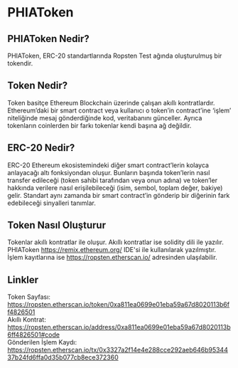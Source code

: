 # PHIAToken

## PHIAToken Nedir?
PHIAToken, ERC-20 standartlarında Ropsten Test ağında oluşturulmuş bir tokendir. 

## Token Nedir?
Token basitçe Ethereum Blockchain üzerinde çalışan akıllı kontratlardır. Ethereum’daki bir smart contract veya kullanıcı o token’in contract’ine ‘işlem’ niteliğinde mesaj gönderdiğinde kod, veritabanını günceller. Ayrıca tokenların coinlerden bir farkı tokenlar kendi başına ağ değildir.

## ERC-20 Nedir?
ERC-20 Ethereum ekosistemindeki diğer smart contract’lerin kolayca anlayacağı altı fonksiyondan oluşur. Bunların başında token’lerin nasıl transfer edileceği (token sahibi tarafından veya onun adına) ve token’ler hakkında verilere nasıl erişilebileceği (isim, sembol, toplam değer, bakiye) gelir. Standart aynı zamanda bir smart contract’in gönderip bir diğerinin fark edebileceği sinyalleri tanımlar.

## Token Nasıl Oluşturur
Tokenlar akıllı kontratlar ile oluşur. Akıllı kontratlar ise solidity dili ile yazılır. PHIAToken https://remix.ethereum.org/ IDE'si ile kullanılarak yazılmıştır. İşlem kayıtlarına ise https://ropsten.etherscan.io/ adresinden ulaşılabilir.

## Linkler
Token Sayfası: https://ropsten.etherscan.io/token/0xa811ea0699e01eba59a67d8020113b6ff4826501<br/>
Akıllı Kontrat: https://ropsten.etherscan.io/address/0xa811ea0699e01eba59a67d8020113b6ff4826501#code<br/>
Gönderilen İşlem Kaydı: https://ropsten.etherscan.io/tx/0x3327a2f14e4e288cce292aeb646b9534437b24fd6ffa0d35b077cb8ece372360



